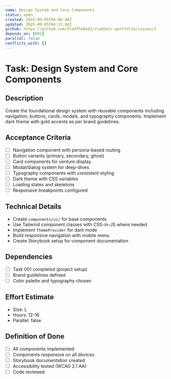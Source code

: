 ```yaml
---
name: Design System and Core Components
status: open
created: 2025-09-05T04:06:46Z
updated: 2025-09-05T04:17:04Z
github: https://github.com/VladTheBad1/vladimir-portfolio/issues/3
depends_on: [001]
parallel: false
conflicts_with: []
---
```


# Task: Design System and Core Components

## Description
Create the foundational design system with reusable components including navigation, buttons, cards, modals, and typography components. Implement dark theme with gold accents as per brand guidelines.

## Acceptance Criteria
- [ ] Navigation component with persona-based routing
- [ ] Button variants (primary, secondary, ghost)
- [ ] Card components for venture display
- [ ] Modal/dialog system for deep-dives
- [ ] Typography components with consistent styling
- [ ] Dark theme with CSS variables
- [ ] Loading states and skeletons
- [ ] Responsive breakpoints configured

## Technical Details
- Create `components/ui/` for base components
- Use Tailwind component classes with CSS-in-JS where needed
- Implement `ThemeProvider` for dark mode
- Build responsive navigation with mobile menu
- Create Storybook setup for component documentation

## Dependencies
- [ ] Task 001 completed (project setup)
- [ ] Brand guidelines defined
- [ ] Color palette and typography chosen

## Effort Estimate
- Size: L
- Hours: 12-16
- Parallel: false

## Definition of Done
- [ ] All components implemented
- [ ] Components responsive on all devices
- [ ] Storybook documentation created
- [ ] Accessibility tested (WCAG 2.1 AA)
- [ ] Code reviewed
